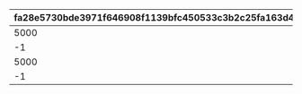 |fa28e5730bde3971f646908f1139bfc450533c3b2c25fa163d43a87501161e99|37fbf3de5f4b34c4ebf6e30afa80ae625bd5157d12c9a30433c4f4d58323f19b|7cf140528582a94864b59c243d0c3e863289b95571e35760af7829db0f7f4052|0f0204c8b2456228e7dde4073b51b0cd99bd68be177178dc5b8abd9b257ff7d2|e9478527796f87c92b8550b085be9aac681fc15c5712a18782cb8120bd636ff2|6a286f9adf051874687d7e0e7bea8f60c007e650d60b2058c0433c26dec443e2|f64e12f979513e4a2792b588b89570c85a3badc8a31aa4617806483a41cd63e0|a82c69074d4c20f7947b5e915cea6432b4c518e1b2c0356367fa5a609ea7b457|60fd67c8914d3da5c0033461884fbca9b792fefeef438fffa02f0de24c41402e|
| --- | --- | --- | --- | --- | --- | --- | --- | --- |
|5000|24005|24004|109001|1|24002|0|24001|24003|
|-1|24010|24009|109001|2|24007|5001|24006|24008|
|5000|24015|24017|109101|3|24012|0|24011|24013|
|-1|24020|24019|109101|4|24014|5001|24016|24018|
